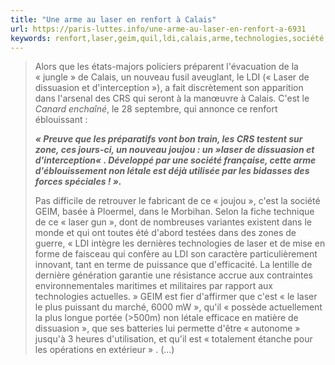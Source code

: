 ```yaml
---
title: "Une arme au laser en renfort à Calais"
url: https://paris-luttes.info/une-arme-au-laser-en-renfort-a-6931
keywords: renfort,laser,geim,quil,ldi,calais,arme,technologies,société,dissuasion,cest,létale,joujou
---
```

> Alors que les états-majors policiers préparent l'évacuation de la « jungle » de Calais, un nouveau fusil aveuglant, le LDI (« Laser de dissuasion et d'interception »), a fait discrètement son apparition dans l'arsenal des CRS qui seront à la manœuvre à Calais. C'est le *Canard enchaîné*, le 28 septembre, qui annonce ce renfort éblouissant :
>
> ***« Preuve que les préparatifs vont bon train, les CRS testent sur zone, ces jours-ci, un nouveau joujou : un »laser de dissuasion et d'interception« . Développé par une société française, cette arme d'éblouissement non létale est déjà utilisée par les bidasses des forces spéciales ! ».***
>
> Pas difficile de retrouver le fabricant de ce « joujou », c'est la société GEIM, basée à Ploermel, dans le Morbihan. Selon la fiche technique de ce « laser gun », dont de nombreuses variantes existent dans le monde et qui ont toutes été d'abord testées dans des zones de guerre, « LDI intègre les dernières technologies de laser et de mise en forme de faisceau qui confère au LDI son caractère particulièrement innovant, tant en terme de puissance que d'efficacité. La lentille de dernière génération garantie une résistance accrue aux contraintes environnementales maritimes et militaires par rapport aux technologies actuelles. » GEIM est fier d'affirmer que c'est « le laser le plus puissant du marché, 6000 mW », qu'il « possède actuellement la plus longue portée (\>500m) non létale efficace en matière de dissuasion », que ses batteries lui permette d'être « autonome » jusqu'à 3 heures d'utilisation, et qu'il est « totalement étanche pour les opérations en extérieur » . (\...)

